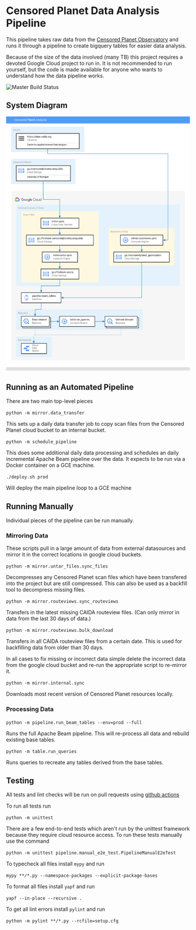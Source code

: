 # Censored Planet Data Analysis Pipeline

This pipeline takes raw data from the
[Censored Planet Observatory](https://censoredplanet.org/data/raw) and runs it
through a pipeline to create bigquery tables for easier data analysis.

Because of the size of the data involved (many TB) this project requires a
devoted Google Cloud project to run in. It is not recommended to run yourself,
but the code is made available for anyone who wants to understand how the data
pipeline works.

![Master Build Status](https://github.com/Jigsaw-Code/censoredplanet-analysis/workflows/build/badge.svg?branch=master)

## System Diagram

![System Diagram](system-diagram.svg)

## Running as an Automated Pipeline

There are two main top-level pieces

`python -m mirror.data_transfer`

This sets up a daily data transfer job to copy scan files from the Censored
Planet cloud bucket to an internal bucket.

`python -m schedule_pipeline`

This does some additional daily data processing and schedules an daily
incremental Apache Beam pipeline over the data. It expects to be run via a
Docker container on a GCE machine.

`./deploy.sh prod`

Will deploy the main pipeline loop to a GCE machine

## Running Manually

Individual pieces of the pipeline can be run manually.

### Mirroring Data

These scripts pull in a large amount of data from external datasources and
mirror it in the correct locations in google cloud buckets.

`python -m mirror.untar_files.sync_files`

Decompresses any Censored Planet scan files which have been transfered into the
project but are still compressed. This can also be used as a backfill tool to
decompress missing files.

`python -m mirror.routeviews.sync_routeviews`

Transfers in the latest missing CAIDA routeview files. (Can only mirror in data
from the last 30 days of data.)

`python -m mirror.routeviews.bulk_download`

Transfers in all CAIDA routeview files from a certain date. This is used for
backfilling data from older than 30 days.

In all cases to fix missing or incorrect data simple delete the incorrect data
from the google cloud bucket and re-run the appropriate script to re-mirror it.

`python -m mirror.internal.sync`

Downloads most recent version of Censored Planet resources locally.

### Processing Data

`python -m pipeline.run_beam_tables --env=prod --full`

Runs the full Apache Beam pipeline. This will re-process all data and rebuild
existing base tables.

`python -m table.run_queries`

Runs queries to recreate any tables derived from the base tables.

## Testing

All tests and lint checks will be run on pull requests using
[github actions](https://github.com/Jigsaw-Code/censoredplanet-analysis/actions)

To run all tests run

`python -m unittest`

There are a few end-to-end tests which aren't run by the unittest framework
because they require cloud resource access. To run these tests manually use the
command

`python -m unittest pipeline.manual_e2e_test.PipelineManualE2eTest`

To typecheck all files install `mypy` and run

`mypy **/*.py --namespace-packages --explicit-package-bases`

To format all files install `yapf` and run

`yapf --in-place --recursive .`

To get all lint errors install `pylint` and run

`python -m pylint **/*.py --rcfile=setup.cfg`
